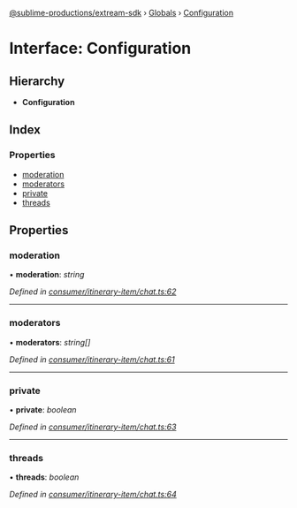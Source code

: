 [@sublime-productions/extream-sdk](../README.md) › [Globals](../globals.md) › [Configuration](configuration.md)

# Interface: Configuration

## Hierarchy

* **Configuration**

## Index

### Properties

* [moderation](configuration.md#moderation)
* [moderators](configuration.md#moderators)
* [private](configuration.md#private)
* [threads](configuration.md#threads)

## Properties

###  moderation

• **moderation**: *string*

*Defined in [consumer/itinerary-item/chat.ts:62](https://github.com/Extream-SaaS/ex-sdk/blob/991f539/src/consumer/itinerary-item/chat.ts#L62)*

___

###  moderators

• **moderators**: *string[]*

*Defined in [consumer/itinerary-item/chat.ts:61](https://github.com/Extream-SaaS/ex-sdk/blob/991f539/src/consumer/itinerary-item/chat.ts#L61)*

___

###  private

• **private**: *boolean*

*Defined in [consumer/itinerary-item/chat.ts:63](https://github.com/Extream-SaaS/ex-sdk/blob/991f539/src/consumer/itinerary-item/chat.ts#L63)*

___

###  threads

• **threads**: *boolean*

*Defined in [consumer/itinerary-item/chat.ts:64](https://github.com/Extream-SaaS/ex-sdk/blob/991f539/src/consumer/itinerary-item/chat.ts#L64)*
